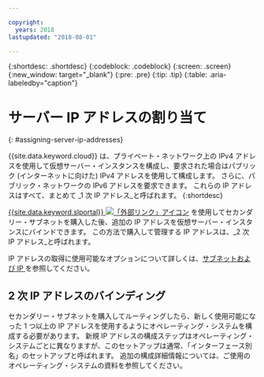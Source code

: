 ```yaml
---

copyright:
  years: 2018
lastupdated: "2018-08-01"

---
```


{:shortdesc: .shortdesc}
{:codeblock: .codeblock}
{:screen: .screen}
{:new_window: target="_blank"}
{:pre: .pre}
{:tip: .tip}
{:table: .aria-labeledby="caption"}

# サーバー IP アドレスの割り当て
{: #assigning-server-ip-addresses}

{{site.data.keyword.cloud}} は、プライベート・ネットワーク上の IPv4 アドレスを使用して仮想サーバー・インスタンスを構成し、要求された場合はパブリック (インターネットに向けた) IPv4 アドレスを使用して構成します。 さらに、パブリック・ネットワークの IPv6 アドレスを要求できます。 これらの IP アドレスはすべて、まとめて _1 次 IP アドレス_と呼ばれます。
{:shortdesc}

[{{site.data.keyword.slportal}} ![「外部リンク」アイコン](../icons/launch-glyph.svg "「外部リンク」アイコン")](https://control.softlayer.com) を使用してセカンダリー・サブネットを購入した後、追加の IP アドレスを仮想サーバー・インスタンスにバインドできます。 この方法で購入して管理する IP アドレスは、_2 次 IP アドレス_と呼ばれます。

IP アドレスの取得に使用可能なオプションについて詳しくは、[サブネットおよび IP ](https://console.bluemix.net/docs/infrastructure/subnets/)を参照してください。

## 2 次 IP アドレスのバインディング

セカンダリー・サブネットを購入してルーティングしたら、新しく使用可能になった 1 つ以上の IP アドレスを使用するようにオペレーティング・システムを構成する必要があります。 新規 IP アドレスの構成ステップはオペレーティング・システムごとに異なりますが、このセットアップは通常、「インターフェース別名」のセットアップと呼ばれます。 追加の構成詳細情報については、ご使用のオペレーティング・システムの資料を参照してください。
